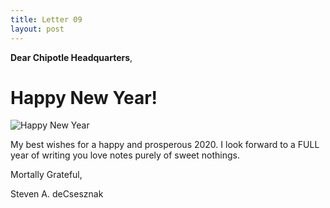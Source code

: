 ```yaml
---
title: Letter 09
layout: post
---
```


**Dear Chipotle Headquarters**, 

# Happy New Year!  

![Happy New Year](https://raw.githubusercontent.com/sdecsesznak/sdecsesznak.github.io/master/assets/images/happy_new_year.png)

My best wishes for a happy and prosperous 2020.  I look forward to a FULL year of writing you love notes purely of sweet nothings. 

Mortally Grateful,



Steven A. deCsesznak